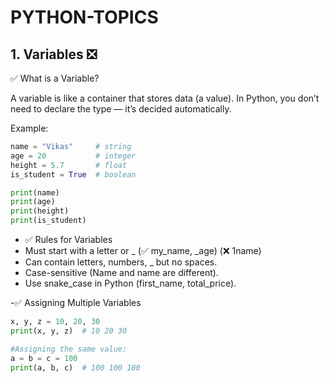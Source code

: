 # PYTHON-TOPICS

## 1. Variables ❎
✅ What is a Variable?

A variable is like a container that stores data (a value).
In Python, you don’t need to declare the type — it’s decided automatically.

Example:
```python
name = "Vikas"     # string
age = 20           # integer
height = 5.7       # float
is_student = True  # boolean

print(name)
print(age)
print(height)
print(is_student)

```
- ✅ Rules for Variables
- Must start with a letter or _
(✅ my_name, _age) (❌ 1name)
- Can contain letters, numbers, _ but no spaces.
- Case-sensitive (Name and name are different).
- Use snake_case in Python (first_name, total_price).

-✅ Assigning Multiple Variables
```python
x, y, z = 10, 20, 30
print(x, y, z)  # 10 20 30

#Assigning the same value:
a = b = c = 100
print(a, b, c)  # 100 100 100

```

